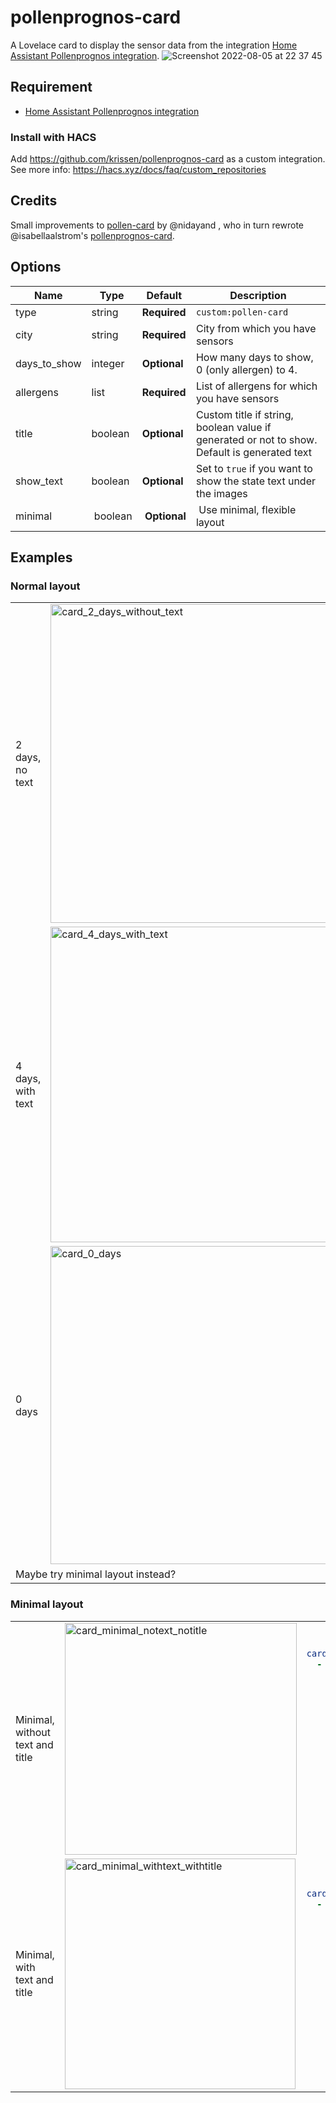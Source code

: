 # pollenprognos-card
A Lovelace card to display the sensor data from the integration [Home Assistant Pollenprognos integration](https://github.com/JohNan/homeassistant-pollenprognos).
![Screenshot 2022-08-05 at 22 37 45](https://user-images.githubusercontent.com/2181965/183159066-2cef1a6e-e59b-4bb3-832b-7bff781b471c.png)

## Requirement
- [Home Assistant Pollenprognos integration](https://github.com/JohNan/homeassistant-pollenprognos)

### Install with HACS
Add https://github.com/krissen/pollenprognos-card as a custom integration.
See more info: https://hacs.xyz/docs/faq/custom_repositories

## Credits
Small improvements to [pollen-card](https://github.com/nidayand/lovelace-pollen-card) by @nidayand , who in turn rewrote @isabellaalstrom's [pollenprognos-card](https://github.com/isabellaalstrom/lovelace-pollenprognos-card).

## Options

| Name | Type | Default | Description
| ---- | ---- | ------- | -----------
| type | string | **Required** | `custom:pollen-card`
| city | string | **Required** | City from which you have sensors
| days_to_show | integer | **Optional** | How many days to show, 0 (only allergen) to 4.
| allergens | list | **Required** | List of allergens for which you have sensors
| title | boolean | **Optional** | Custom title if string, boolean value if generated or not to show. Default is generated text
| show_text | boolean | **Optional** | Set to `true` if you want to show the state text under the images
| minimal | boolean | **Optional** | Use minimal, flexible layout

## Examples

### Normal layout

<table>
<tr>
<td>2 days, no text</td>
<td><img width="510" alt="card_2_days_without_text" src="https://user-images.githubusercontent.com/2943684/234618818-0f5b4953-8604-48e9-b308-20a3887b45d8.png"></td>
<td>

```yaml
cards:
  - type: 'custom:pollenprognos-card'
    city: Forshaga
    show_text: false
    days_to_show: 2
    allergens:
      - Al
      - Alm
      - Ambrosia
      - Björk
      - Ek
      - Gråbo
      - Gräs
      - Hassel
      - Sälg / vide
```
</td>
</tr>
<tr>
<td>4 days, with text</td>
<td><img width="505" alt="card_4_days_with_text" src="https://user-images.githubusercontent.com/2943684/234618933-586749ed-04f2-4784-95ee-768265d2d14c.png"></td>
<td>

```yaml
cards:
  - type: 'custom:pollenprognos-card'
    city: Forshaga
    show_text: true
    days_to_show: 4
    allergens:
      - Al
      - Alm
      - Ambrosia
      - Björk
      - Ek
      - Gråbo
      - Gräs
      - Hassel
      - Sälg / vide
```
</td>
</tr>
  <tr>
<td>0 days</td>
<td><img width="509" alt="card_0_days" src="https://user-images.githubusercontent.com/2943684/234618464-1d90b53a-61d7-4fe1-b5f8-10ae4cc17883.png"></td>
<td>

```yaml
cards:
  - type: 'custom:pollenprognos-card'
    city: Forshaga
    show_text: false
    days_to_show: 0
    allergens:
      - Al
      - Alm
      - Ambrosia
      - Björk
      - Ek
      - Gråbo
      - Gräs
      - Hassel
      - Sälg / vide
``` 
</td>
</tr>
  <tr><td colspan="3">Maybe try minimal layout instead?</td></tr>
  </table>
  
### Minimal layout
  
<table>
  <td>Minimal, without text and title</td>
<td><img width="371" alt="card_minimal_notext_notitle" src="https://user-images.githubusercontent.com/2943684/234701286-1bd0d2bd-2df4-49e8-83ac-0b2c7207d3e8.png">
</td>
<td>

```yaml
cards:
  - type: 'custom:pollenprognos-card'
    city: Forshaga
    show_text: false
    title: false
    minimal: true
    days_to_show: 4 // HAS NO EFFECT IN MINIMAL LAYOUT
    allergens:
      - Al
      - Alm
      - Ambrosia
      - Björk
      - Ek
      - Gråbo
      - Gräs
      - Hassel
      - Sälg / vide
```
</td>
</tr>
  <tr>
<td>Minimal, with text and title</td>
<td><img width="369" alt="card_minimal_withtext_withtitle" src="https://user-images.githubusercontent.com/2943684/234700980-bfa4faa2-2e4b-41fd-8be0-f8d65d1f083d.png">
</td>
<td>

```yaml
cards:
  - type: 'custom:pollenprognos-card'
    city: Forshaga
    show_text: true
    minimal: true
    days_to_show: 4 // HAS NO EFFECT IN MINIMAL LAYOUT
    allergens:
      - Al
      - Alm
      - Ambrosia
      - Björk
      - Ek
      - Gråbo
      - Gräs
      - Hassel
      - Sälg / vide
```
</td>
</tr>
</table>
